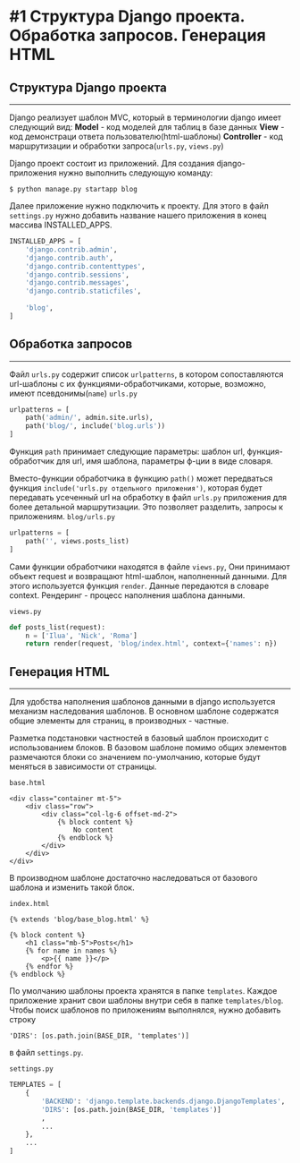 # #1 Структура Django проекта. Обработка запросов. Генерация HTML

## Структура Django проекта
---
Django реализует шаблон MVC, который в терминологии django имеет следующий вид:
**Model** - код моделей для таблиц в базе данных
**View** - код демонстраци ответа пользователю(html-шаблоны)
**Controller** - код маршрутизации и обработки запроса(`urls.py`, `views.py`)

Django проект состоит из приложений. Для создания django-приложения нужно выполнить следующую команду:
```
$ python manage.py startapp blog
```
Далее приложение нужно подключить к проекту. Для этого в файл `settings.py` нужно добавить название нашего приложения в конец массива INSTALLED_APPS.
```python
INSTALLED_APPS = [
    'django.contrib.admin',
    'django.contrib.auth',
    'django.contrib.contenttypes',
    'django.contrib.sessions',
    'django.contrib.messages',
    'django.contrib.staticfiles',
    
    'blog',
]
```

## Обработка запросов
---
Файл `urls.py` содержит список `urlpatterns`, в котором сопоставляются url-шаблоны с их функциями-обработчиками, которые, возможно, имеют псевдонимы(`name`)
`urls.py`
```python
urlpatterns = [
    path('admin/', admin.site.urls),
    path('blog/', include('blog.urls'))
]
```
Функция `path` принимает следующие параметры: шаблон url, функция-обработчик для url, имя шаблона, параметры ф-ции в виде словаря.

Вместо-функции обработчика в функцию `path()` может передваться функция `include('urls.py отдельного приложения')`, которая будет передавать усеченный url на обработку в файл `urls.py` приложения для более детальной маршрутизации. Это позволяет разделить, запросы к приложениям.
`blog/urls.py`
```python
urlpatterns = [
    path('', views.posts_list)
]
```

Сами функции обработчики находятся в файле `views.py`, Они принимают объект request и возвращают html-шаблон, наполненный данными. Для этого используется функция `render`. Данные передаются в словаре context. Рендеринг - процесс наполнения шаблона данными.

`views.py`
```python
def posts_list(request):
    n = ['Ilua', 'Nick', 'Roma']
    return render(request, 'blog/index.html', context={'names': n})
```

## Генерация HTML
---
Для удобства наполнения шаблонов данными в django используется механизм наследования шаблонов. В основном шаблоне содержатся общие элементы для страниц, в производных - частные.

Разметка подстановки частностей в базовый шаблон происходит с использованием блоков. В базовом шаблоне помимо общих элементов размечаются блоки со значением по-умолчанию, которые будут меняться в зависимости от страницы.

`base.html`
```django
<div class="container mt-5">
	<div class="row">
		<div class="col-lg-6 offset-md-2">
			{% block content %}
				No content
			{% endblock %}
		</div>
	</div>
</div>
```
В производном шаблоне достаточно наследоваться от базового шаблона и изменить такой блок.

`index.html`
```django
{% extends 'blog/base_blog.html' %}

{% block content %}
	<h1 class="mb-5">Posts</h1>
	{% for name in names %}
		<p>{{ name }}</p>
	{% endfor %}
{% endblock %}
```

По умолчанию шаблоны проекта хранятся в папке `templates`. Каждое приложение хранит свои шаблоны внутри себя в папке `templates/blog`. Чтобы поиск шаблонов по приложениям выполнялся, нужно добавить строку 
```
'DIRS': [os.path.join(BASE_DIR, 'templates')]
```
в файл `settings.py`.

`settings.py`
```python
TEMPLATES = [
    {
        'BACKEND': 'django.template.backends.django.DjangoTemplates',
        'DIRS': [os.path.join(BASE_DIR, 'templates')]
        ,
        ...
    },
    ...
]
```
